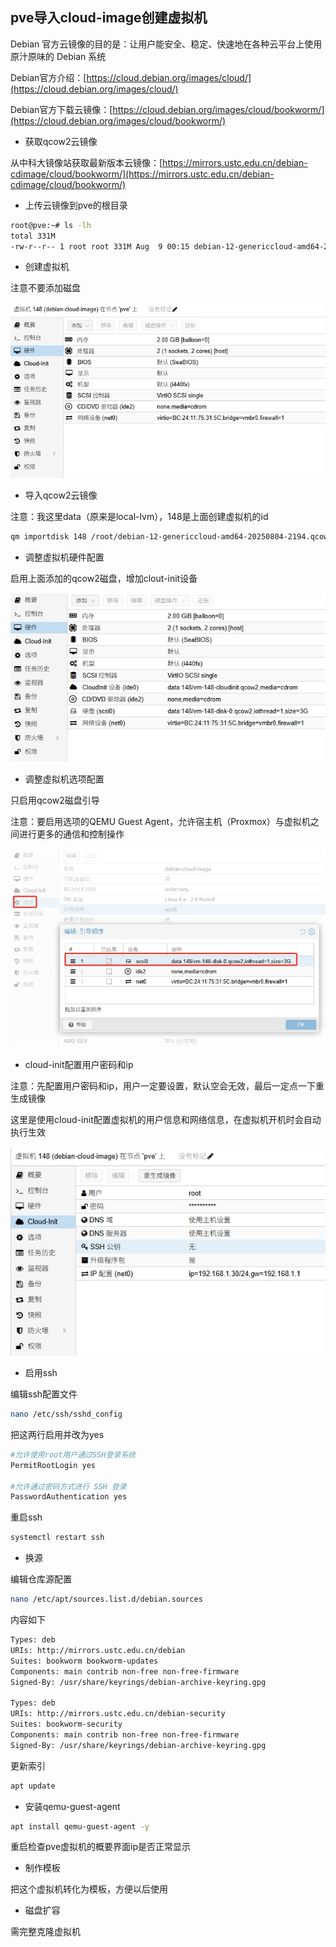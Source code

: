 ## pve导入cloud-image创建虚拟机

Debian 官方云镜像的目的是：让用户能安全、稳定、快速地在各种云平台上使用原汁原味的 Debian 系统

Debian官方介绍：[https://cloud.debian.org/images/cloud/](https://cloud.debian.org/images/cloud/)

Debian官方下载云镜像：[https://cloud.debian.org/images/cloud/bookworm/](https://cloud.debian.org/images/cloud/bookworm/)

- 获取qcow2云镜像

从中科大镜像站获取最新版本云镜像：[https://mirrors.ustc.edu.cn/debian-cdimage/cloud/bookworm/](https://mirrors.ustc.edu.cn/debian-cdimage/cloud/bookworm/)

- 上传云镜像到pve的根目录

```bash
root@pve:~# ls -lh
total 331M
-rw-r--r-- 1 root root 331M Aug  9 00:15 debian-12-genericcloud-amd64-20250804-2194.qcow2
```

- 创建虚拟机

注意不要添加磁盘

![](./images/1.png)

- 导入qcow2云镜像

注意：我这里data（原来是local-lvm），148是上面创建虚拟机的id

```bash
qm importdisk 148 /root/debian-12-genericcloud-amd64-20250804-2194.qcow2  data --format=qcow2
```

- 调整虚拟机硬件配置

启用上面添加的qcow2磁盘，增加clout-init设备

![](./images/2.png)

- 调整虚拟机选项配置

只启用qcow2磁盘引导

注意：要启用选项的QEMU Guest Agent，允许宿主机（Proxmox）与虚拟机之间进行更多的通信和控制操作

![](./images/3.png)

- cloud-init配置用户密码和ip

注意：先配置用户密码和ip，用户一定要设置，默认空会无效，最后一定点一下重生成镜像

这里是使用cloud-init配置虚拟机的用户信息和网络信息，在虚拟机开机时会自动执行生效

![](./images/4.png)

- 启用ssh

编辑ssh配置文件

```bash
nano /etc/ssh/sshd_config
```

把这两行启用并改为yes

```bash
#允许使用root用户通过SSH登录系统
PermitRootLogin yes

#允许通过密码方式进行 SSH 登录
PasswordAuthentication yes
```

重启ssh

```bash
systemctl restart ssh
```

- 换源

编辑仓库源配置

```bash
nano /etc/apt/sources.list.d/debian.sources
```

内容如下

```bash
Types: deb
URIs: http://mirrors.ustc.edu.cn/debian
Suites: bookworm bookworm-updates
Components: main contrib non-free non-free-firmware
Signed-By: /usr/share/keyrings/debian-archive-keyring.gpg

Types: deb
URIs: http://mirrors.ustc.edu.cn/debian-security
Suites: bookworm-security
Components: main contrib non-free non-free-firmware
Signed-By: /usr/share/keyrings/debian-archive-keyring.gpg
```

更新索引

```bash
apt update
```

- 安装qemu-guest-agent

```bash
apt install qemu-guest-agent -y
```

重启检查pve虚拟机的概要界面ip是否正常显示

- 制作模板

把这个虚拟机转化为模板，方便以后使用

- 磁盘扩容

需完整克隆虚拟机